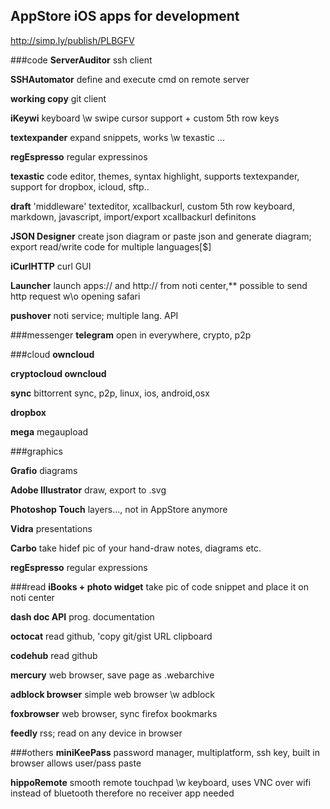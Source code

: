 ## AppStore iOS apps for development
http://simp.ly/publish/PLBGFV

###code
**ServerAuditor** ssh client

**SSHAutomator** define and execute cmd on remote server

**working copy** git client

**iKeywi** keyboard \w swipe cursor support + custom 5th row keys

**textexpander** expand snippets, works \w texastic ...

**regEspresso** regular expressinos

**texastic** code editor, themes, syntax highlight, supports textexpander, support for dropbox, icloud, sftp..

**draft** 'middleware' texteditor, xcallbackurl, custom 5th row keyboard, markdown, javascript, import/export xcallbackurl definitons 

**JSON Designer**   create json diagram or  paste json and generate  diagram; export read/write code for multiple languages[$]

**iCurlHTTP** curl GUI 

**Launcher** launch apps:// and http:// from noti center,**  possible to  send http request w\o opening safari

**pushover** noti service; multiple lang. API 


###messenger
**telegram** open in everywhere, crypto, p2p


###cloud
**owncloud**

**cryptocloud owncloud**

**sync** bittorrent sync, p2p, linux, ios, android,osx

**dropbox**

**mega** megaupload 


###graphics

**Grafio**  diagrams

**Adobe Illustrator**  draw, export to .svg

**Photoshop Touch**  layers..., not in AppStore anymore

**Vidra**  presentations

**Carbo**  take hidef pic of your hand-draw notes, diagrams etc.

**regEspresso**   regular expressions



###read
**iBooks + photo widget**   take pic of code snippet and place it on noti center 

**dash doc API**   prog. documentation 

**octocat**   read github, 'copy git/gist URL clipboard

**codehub**  read github

**mercury**  web browser,  save page as .webarchive

**adblock browser**  simple web browser \w adblock

**foxbrowser**  web browser, sync firefox bookmarks

**feedly**  rss; read on any device in browser 



###others
**miniKeePass**  password manager, multiplatform, ssh key, built in browser allows user/pass paste

**hippoRemote**  smooth remote touchpad \w keyboard, uses VNC over wifi instead of bluetooth therefore no receiver app needed



